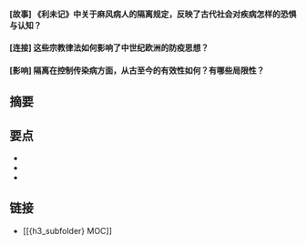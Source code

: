 #### [故事] 《利未记》中关于麻风病人的隔离规定，反映了古代社会对疾病怎样的恐惧与认知？


#### [连接] 这些宗教律法如何影响了中世纪欧洲的防疫思想？


#### [影响] 隔离在控制传染病方面，从古至今的有效性如何？有哪些局限性？


## 摘要


## 要点

- 
- 
- 

## 链接

- [[{h3_subfolder} MOC]]
